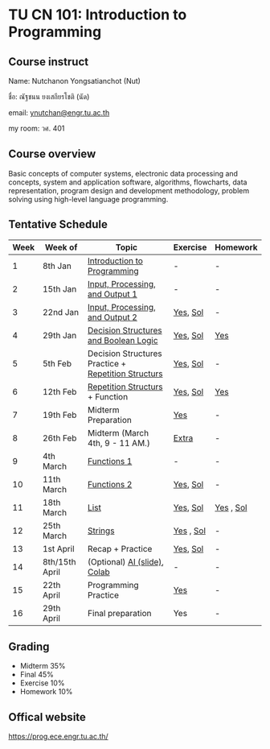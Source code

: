 # TU CN 101: Introduction to Programming 

## Course instruct

Name: Nutchanon Yongsatianchot (Nut)

ชื่อ: ณัฐชนน ยงเสถียรโชติ (นัด)

email: ynutchan@engr.tu.ac.th

my room: วศ. 401

## Course overview 
Basic concepts of computer systems, electronic data processing and concepts, system and application software, algorithms, flowcharts, data representation, program design and development methodology, problem solving using high-level language programming. 

## Tentative Schedule
| Week | Week of  |   Topic   | Exercise | Homework |
| ---- | -------- | --------- | -------- | -------- |
|  1   | 8th Jan   | [Introduction to Programming](https://docs.google.com/presentation/d/1XvCoo9jS1WmAQPzL7H-9T-ZJxJoy30GwlczNOu6JbOU/edit?usp=sharing)     | - | - |
|  2   | 15th Jan  | [Input, Processing, and Output 1](https://colab.research.google.com/github/yongsa-nut/TU_Intro_Prog/blob/main/Chapter_2_Input_Processing_and_Output.ipynb) | - | - | 
|  3   | 22nd Jan  | [Input, Processing, and Output 2](https://colab.research.google.com/github/yongsa-nut/TU_Intro_Prog/blob/main/Chapter_2_Input_Processing_and_Output.ipynb) | [Yes](https://colab.research.google.com/github/yongsa-nut/TU_Intro_Prog/blob/main/Chapter_2_Exercise.ipynb), [Sol](https://github.com/yongsa-nut/TU_Intro_Prog/blob/main/Chapter_2_Exercise_Solution.ipynb) | - |
|  4   | 29th Jan  | [Decision Structures and Boolean Logic](https://colab.research.google.com/github/yongsa-nut/TU_Intro_Prog/blob/main/Chapter_3_Decision_Structures_and_Boolean_Logic.ipynb) | [Yes](https://colab.research.google.com/github/yongsa-nut/TU_Intro_Prog/blob/main/Chapter_3_Exercise.ipynb), [Sol](https://colab.research.google.com/github/yongsa-nut/TU_Intro_Prog/blob/main/Chapter_3_Exercise_sol.ipynb) | [Yes](https://colab.research.google.com/github/yongsa-nut/TU_Intro_Prog/blob/main/Chapter_3_Homework.ipynb) |
|  5   | 5th Feb   | Decision Structures Practice + [Repetition Structurs](https://colab.research.google.com/github/yongsa-nut/TU_Intro_Prog/blob/main/Chapter_4_Repitition_Structures.ipynb)            | [Yes](https://colab.research.google.com/github/yongsa-nut/TU_Intro_Prog/blob/main/Chapter_3_Practice.ipynb), [Sol](https://colab.research.google.com/github/yongsa-nut/TU_Intro_Prog/blob/main/Chapter_3_Practice_Sol.ipynb) | - |
|  6   | 12th Feb  | [Repetition Structurs](https://colab.research.google.com/github/yongsa-nut/TU_Intro_Prog/blob/main/Chapter_4_Repitition_Structures.ipynb) + Function | [Yes](https://colab.research.google.com/github/yongsa-nut/TU_Intro_Prog/blob/main/Chapter_4_Exercise.ipynb), [Sol](https://colab.research.google.com/github/yongsa-nut/TU_Intro_Prog/blob/main/Chapter_4_Exercise_Sol.ipynb) |  [Yes](https://colab.research.google.com/github/yongsa-nut/TU_Intro_Prog/blob/main/Chapter_4_Homework.ipynb)  |
|  7   | 19th Feb  | Midterm Preparation            | [Yes](https://colab.research.google.com/github/yongsa-nut/TU_Intro_Prog/blob/main/Midterm_Practice.ipynb)  | -   |
|  8   | 26th Feb  | Midterm (March 4th, 9 - 11 AM.)     | [Extra](https://colab.research.google.com/github/yongsa-nut/TU_Intro_Prog/blob/main/Mock_Midterm.ipynb)  | -   |
|  9   | 4th March | [Functions 1](https://colab.research.google.com/github/yongsa-nut/TU_Intro_Prog/blob/main/Chapter_5_Function.ipynb)     |  -  | -   |
|  10  | 11th March | [Functions 2](https://colab.research.google.com/github/yongsa-nut/TU_Intro_Prog/blob/main/Chapter_5_Function.ipynb)                 | [Yes](https://colab.research.google.com/github/yongsa-nut/TU_Intro_Prog/blob/main/Chapter_5_Exercise.ipynb), [Sol](https://colab.research.google.com/github/yongsa-nut/TU_Intro_Prog/blob/main/Chapter_5_Exercise_Sol.ipynb)   | - |
|  11  | 18th March | [List](https://colab.research.google.com/github/yongsa-nut/TU_Intro_Prog/blob/main/Chapter_6_List_and_Tuple.ipynb)  | [Yes](https://colab.research.google.com/github/yongsa-nut/TU_Intro_Prog/blob/main/List_Exercise.ipynb), [Sol](https://colab.research.google.com/github/yongsa-nut/TU_Intro_Prog/blob/main/List_Exercise_Sol.ipynb) | [Yes](https://colab.research.google.com/github/yongsa-nut/TU_Intro_Prog/blob/main/List_Homework.ipynb) , [Sol](https://github.com/yongsa-nut/TU_Intro_Prog/blob/main/List_Homework_(Sol).ipynb)|
|  12  | 25th March | [Strings](https://colab.research.google.com/github/yongsa-nut/TU_Intro_Prog/blob/main/Chapter_7_Strings.ipynb)      | [Yes](https://colab.research.google.com/github/yongsa-nut/TU_Intro_Prog/blob/main/Chapter_7_String_Exercise.ipynb) , [Sol](https://colab.research.google.com/github/yongsa-nut/TU_Intro_Prog/blob/main/Chapter_7_String_Exercise_(Sol).ipynb) | -  |
|  13  | 1st April  | Recap + Practice     | [Yes](https://colab.research.google.com/github/yongsa-nut/TU_Intro_Prog/blob/main/Recap_Practice.ipynb), [Sol](https://colab.research.google.com/github/yongsa-nut/TU_Intro_Prog/blob/main/Recap_Practice_(Sol).ipynb)   | -  |
|  14  | 8th/15th April  | (Optional) [AI (slide)](https://docs.google.com/presentation/d/1_dN6MpRVKDAlKMjcllQUPePWkti4LQ0xQ2augxbCL8k/edit?usp=sharing), [Colab](https://colab.research.google.com/github/yongsa-nut/TU_Intro_Prog/blob/main/Introduction_to_AI.ipynb)  | -   | -   | 
|  15  | 22th April | Programming Practice   | [Yes](https://colab.research.google.com/github/yongsa-nut/TU_Intro_Prog/blob/main/Programming_Practice.ipynb) | -   |
|  16  | 29th April | Final preparation              | Yes   | -   |

## Grading 
* Midterm 35%
* Final   45%
* Exercise 10%
* Homework 10%

## Offical website
https://prog.ece.engr.tu.ac.th/ 
